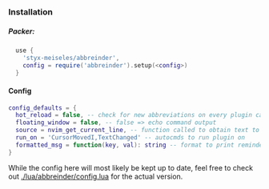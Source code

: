 
### Installation

##### Packer: 
```lua
  use {
    'styx-meiseles/abbreinder',
    config = require('abbreinder').setup(<config>)
  }
```

#### Config
```lua
config_defaults = {
  hot_reload = false, -- check for new abbreviations on every plugin call
  floating_window = false, -- false => echo command output
  source = nvim_get_current_line, -- function called to obtain text to parse
  run_on = 'CursorMovedI,TextChanged' -- autocmds to run plugin on
  formatted_msg = function(key, val): string -- format to print reminder in
}
```
While the config here will most likely be kept up to date, feel free to check out [./lua/abbreinder/config.lua](./lua/abbreinder/config.lua) for the actual version.

